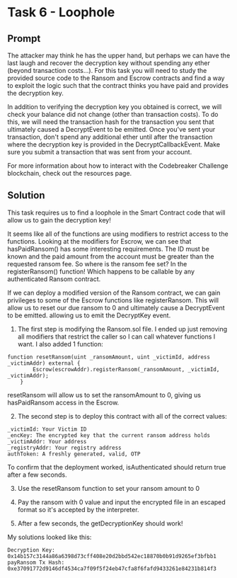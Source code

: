 # Task 6 - Loophole

## Prompt
The attacker may think he has the upper hand, but perhaps we can have the last laugh and recover the decryption key without spending any ether (beyond transaction costs...). For this task you will need to study the provided source code to the Ransom and Escrow contracts and find a way to exploit the logic such that the contract thinks you have paid and provides the decryption key.


In addition to verifying the decryption key you obtained is correct, we will check your balance did not change (other than transaction costs). To do this, we will need the transaction hash for the transaction you sent that ultimately caused a DecryptEvent to be emitted. Once you've sent your transaction, don't spend any additional ether until after the transaction where the decryption key is provided in the DecryptCallbackEvent. Make sure you submit a transaction that was sent from your account.

For more information about how to interact with the Codebreaker Challenge blockchain, check out the resources page.

## Solution
This task requires us to find a loophole in the Smart Contract code that 
will allow us to gain the decryption key!

It seems like all of the functions are using modifiers to restrict access
to the functions. Looking at the modifiers for Escrow, we can see that
hasPaidRansom() has some interesting requirements. The ID must be known
and the paid amount from the account must be greater than the requested 
ransom fee. So where is the ransom fee set? In the registerRansom() function!
Which happens to be callable by any authenticated Ransom contract.

If we can deploy a modified version of the Ransom contract, we can gain privileges
to some of the Escrow functions like registerRansom. This will allow us to reset our
due ransom to 0 and ultimately cause a DecryptEvent to be emitted.
allowing us to emit the DecryptKey event.

1. The first step is modifying the Ransom.sol file. I ended up just removing all
modifiers that restrict the caller so I can call whatever functions I want. I 
also added 1 function:
```
function resetRansom(uint _ransomAmount, uint _victimId, address _victimAddr) external {
        Escrow(escrowAddr).registerRansom(_ransomAmount, _victimId, _victimAddr);
    }
```

resetRansom will allow us to set the ransomAmount to 0, giving us hasPaidRansom access in the Escrow.

2. The second step is to deploy this contract with all of the correct values:
```
_victimId: Your Victim ID
_encKey: The encrypted key that the current ransom address holds
_victimAddr: Your address
_registryAddr: Your registry address
authToken: A freshly generated, valid, OTP
```

To confirm that the deployment worked, isAuthenticated should return true after a few seconds.

3. Use the resetRansom function to set your ransom amount to 0

4. Pay the ransom with 0 value and input the encrypted file in an escaped format so it's accepted by the interpreter.

5. After a few seconds, the getDecryptionKey should work!

My solutions looked like this:
```
Decryption Key: 0x14b157c3144a86a6398d73cff408e20d2bbd542ec18870b0b91d9265ef3bfbb1
payRansom Tx Hash: 0xe37091772d9146df4534ca7f09f5f24eb47cfa8f6fafd9433261e84231b814f3
```
